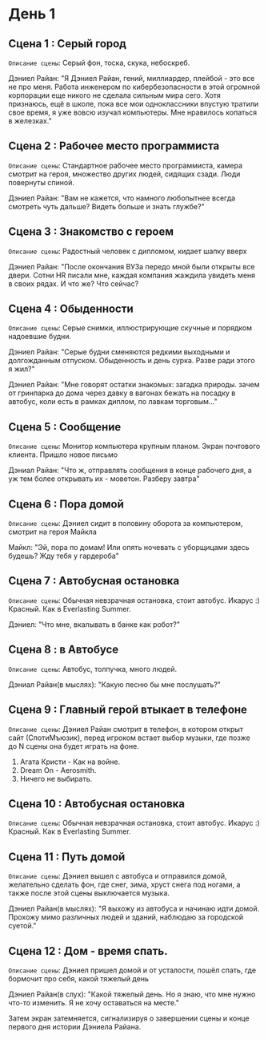 # День 1
## Сцена 1 : Серый город

`Описание сцены`: Серый фон, тоска, скука, небоскреб.

Дэниел Райан: "Я Дэниел Райан, гений, миллиардер, плейбой - это все не про меня. Работа инженером по кибербезопасности в этой огромной корпорации еще никого не сделала сильным мира сего. Хотя признаюсь, ещё в школе, пока все мои одноклассники впустую тратили свое время, я уже вовсю изучал компьютеры. Мне нравилось копаться в железках."

## Сцена 2 : Рабочее место программиста 

`Описание сцены`: Стандартное рабочее место программиста, камера смотрит на героя, множество других людей, сидящих сзади. Люди повернуты спиной.

Дэниел Райан: "Вам не кажется, что намного любопытнее всегда смотреть чуть дальше? Видеть больше и знать глужбе?"

## Сцена 3 : Знакомство с героем 

`Описание сцены`: Радостный человек с дипломом, кидает шапку вверх

Дэниел Райан: "После окончания ВУЗа передо мной были открыты все двери. Сотни HR писали мне, каждая компания жаждила увидеть меня в своих рядах. И что же? Что сейчас? 

## Сцена 4 : Обыденности

`Описание сцены`: Серые снимки, иллюстрирующие скучные и порядком надоевшие будни.

Дэниел Райан: "Серые будни сменяются редкими выходными и долгожданным отпуском. Обыденность и день сурка. Разве ради этого я жил?"

Дэниел Райан: "Мне говорят остатки знакомых: загадка природы. зачем от гринпарка до дома через давку в вагонах бежать на посадку в автобус, коли есть в рамках диплом, по лавкам торговым..."

## Сцена 5 : Сообщение

`Описание сцены`: Монитор компьютера крупным планом. Экран почтового клиента. Пришло новое письмо

Дэниал Райан: "Что ж, отправлять сообщения в конце рабочего дня, а уж тем более открывать их - моветон. Разберу завтра"

## Сцена 6 : Пора домой

`Описание сцены`: Дэниел сидит в половину оборота за компьютером, смотрит на героя Майкла

Майкл: "Эй, пора по домам! Или опять ночевать с уборщицами здесь будешь? Жду тебя у гардероба"

## Сцена 7 : Автобусная остановка

`Описание сцены`: Обычная невзрачная остановка, стоит автобус. Икарус :) Красный. Как в Everlasting Summer.

Дэниел: "Что мне, вкалывать в банке как робот?"

## Сцена 8 : в Автобусе

`Описание сцены`: Автобус, толпучка, много людей.

Дэниал Райан(в мыслях): "Какую песню бы мне послушать?"

## Сцена 9 : Главный герой втыкает в телефоне

`Описание сцены`: Дэниел Райан смотрит в телефон, в котором открыт сайт (СпотиМъюзик), перед игроком встает выбор музыки, где позже до N сцены она будет играть на фоне.

1) Агата Кристи - Как на войне.
2) Dream On - Aerosmith.
3) Ничего не выбирать.
## Сцена 10 : Автобусная остановка

`Описание сцены`: Обычная невзрачная остановка, стоит автобус. Икарус :) Красный. Как в Everlasting Summer.

## Сцена 11 : Путь домой

`Описание сцены`: Дэниел вышел с автобуса и отправился домой, желательно сделать фон, где снег, зима, хруст снега под ногами, а также после этой сцены выключается музыка.

Дэниел Райан(в мыслях): "Я выхожу из автобуса и начинаю идти домой. Прохожу мимо различных людей и зданий, наблюдаю за городской суетой."

## Сцена 12 : Дом - время спать.

`Описание сцены`: Дэниел пришел домой и от усталости, пошёл спать, где бормочит про себя, какой тяжелый день

Дэниел Райан(в слух): "Какой тяжелый день. Но я знаю, что мне нужно что-то изменить. Я не хочу оставаться на месте."

Затем экран затемняется, сигнализируя о завершении сцены и конце первого дня  истории Дэниела Райана.





